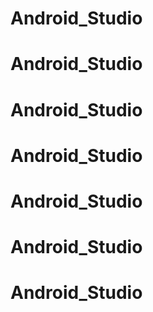 # Android_Studio
# Android_Studio
# Android_Studio
# Android_Studio
# Android_Studio
# Android_Studio
# Android_Studio
